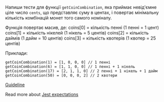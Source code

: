 Напиши тести для функції `getCoinCombination`, яка приймає невід'ємне ціле число `cents`, що представляє суму в центах, і повертає мінімальну кількість комбінацій монет того самого номіналу.

Функція повертає масив, де:
coins[0] = кількість пенні (1 пенні = 1 цент)
coins[1] = кількість нікелей (1 нікель = 5 центів)
coins[2] = кількість даймів (1 дайм = 10 центів)
coins[3] = кількість квотерів (1 квотер = 25 центів)

Приклади:
```
getCoinCombination(1) = [1, 0, 0, 0] // 1 пенні
getCoinCombination(6) = [1, 1, 0, 0] // 1 пенні + 1 нікель
getCoinCombination(17) = [2, 1, 1, 0] // 2 пенні + 1 нікель + 1 дайм
getCoinCombination(50) = [0, 0, 0, 2] // 2 квотери
```

[Guideline](https://github.com/mate-academy/js_task-guideline/blob/master/README.md)

Read more about [Jest expectations](https://jestjs.io/uk/docs/expect)